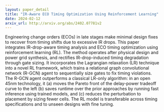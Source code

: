 ```yaml
---
layout: paper_detail
title: "IR-Aware ECO Timing Optimization Using Reinforcement Learning"
date: 2024-02-12
arxiv_url: http://arxiv.org/abs/2402.07781v2
---
```


Engineering change orders (ECOs) in late stages make minimal design fixes to recover from timing shifts due to excessive IR drops. This paper integrates IR-drop-aware timing analysis and ECO timing optimization using reinforcement learning (RL). The method operates after physical design and power grid synthesis, and rectifies IR-drop-induced timing degradation through gate sizing. It incorporates the Lagrangian relaxation (LR) technique into a novel RL framework, which trains a relational graph convolutional network (R-GCN) agent to sequentially size gates to fix timing violations. The R-GCN agent outperforms a classical LR-only algorithm: in an open 45nm technology, it (a) moves the Pareto front of the delay-power tradeoff curve to the left (b) saves runtime over the prior approaches by running fast inference using trained models, and (c) reduces the perturbation to placement by sizing fewer cells. The RL model is transferable across timing specifications and to unseen designs with fine tuning.
